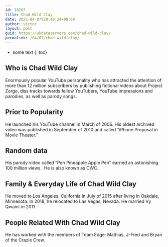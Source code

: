 ```yaml
---
id: 18207
title: Chad Wild Clay
date: 2021-04-07T20:49:24+00:00
author: victor
layout: post
guid: https://ukdataservers.com/chad-wild-clay/
permalink: /04/07/chad-wild-clay/
---
```


* some text
{: toc}


## Who is Chad Wild Clay



Enormously popular YouTube personality who has attracted the attention of more than 12 million subscribers by publishing fictional videos about Project Zorgo, diss tracks towards fellow YouTubers, YouTube impressions and parodies, as well as parody songs.

                
                
                
## Prior to Popularity



He launched his YouTube channel in March of 2006. His oldest archived video was published in September of 2010 and called &#8220;iPhone Proposal in Movie Theater.&#8221;

                
                
                
## Random data



His parody video called &#8220;Pen Pineapple Apple Pen&#8221; earned an astonishing 100 million views.  He is also known as CWC.

                
                
                
## Family & Everyday Life of Chad Wild Clay



He moved to Los Angeles, California in July of 2015 after living in Oakdale, Minnesota. In 2018, he relocated to Las Vegas, Nevada. He married Vy Qwaint in 2011.

                
                
                
## People Related With Chad Wild Clay



He has worked with the members of Team Edge: Mathias, J-Fred and Bryan of the Crazie Crew.

                
              
            
          
          
          